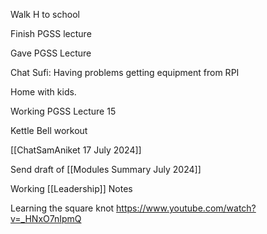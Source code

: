 Walk H to school

Finish PGSS lecture

Gave PGSS Lecture

Chat Sufi: Having problems getting equipment from RPI

Home with kids. 

Working PGSS Lecture 15

Kettle Bell workout

[[ChatSamAniket 17 July 2024]]


Send draft of [[Modules Summary July 2024]]


Working [[Leadership]] Notes


Learning the square knot https://www.youtube.com/watch?v=_HNxO7nIpmQ


